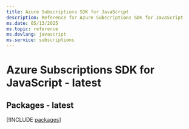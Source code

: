 ```yaml
---
title: Azure Subscriptions SDK for JavaScript
description: Reference for Azure Subscriptions SDK for JavaScript
ms.date: 05/13/2025
ms.topic: reference
ms.devlang: javascript
ms.service: subscriptions
---
```

# Azure Subscriptions SDK for JavaScript - latest
## Packages - latest
[!INCLUDE [packages](subscriptions-index.md)]
